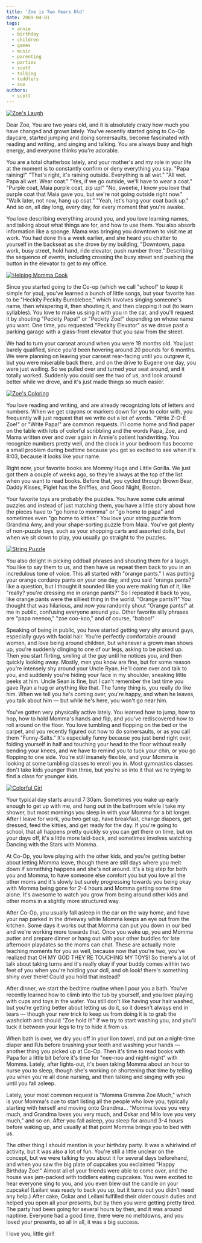 ```yaml
---
title: 'Zoe is Two Years Old'
date: 2009-04-01
tags:
  - annie
  - birthday
  - children
  - games
  - music
  - parenting
  - parties
  - scott
  - talking
  - toddlers
  - zoe
authors:
  - scott
---
```


[![Zoe's Laugh](/images/3308589260_8b99e4dcbf.jpg)](http://www.flickr.com/photos/spaceninja/3308589260/)

Dear Zoe, You are two years old, and it is absolutely crazy how much you have changed and grown lately. You've recently started going to Co-Op daycare, started jumping and doing somersaults, become fascinated with reading and writing, and singing and talking. You are always busy and high energy, and everyone thinks you're adorable.

You are a total chatterbox lately, and your mother's and my role in your life at the moment is to constantly confirm or deny everything you say. "Papa raining!" "That's right, it's raining outside. Everything is all wet." "All wet. Papa all wet. Wear coat." "Yes, if we go outside, we'll have to wear a coat." "Purple coat, Maia purple coat, zip up!" "No, sweetie, I know you love that purple coat that Maia gave you, but we're not going outside right now." "Walk later, not now, hang up coat." "Yeah, let's hang your coat back up." And so on, all day long, every day, for every moment that you're awake.

You love describing everything around you, and you love learning names, and talking about what things are for, and how to use them. You also absorb information like a sponge. Mama was bringing you downtown to visit me at work. You had done this a week earlier, and she heard you chatter to yourself in the backseat as she drove by my building, "Downtown, papa work, busy street, hold hand, ride elevator, push number three." Describing the sequence of events, including crossing the busy street and pushing the button in the elevator to get to my office.

[![Helping Momma Cook](/images/3307747161_5c70e76e7d.jpg)](http://www.flickr.com/photos/spaceninja/3307747161/)

Since you started going to the Co-op (which we call "school" to keep it simple for you), you've learned a bunch of little songs, but your favorite has to be "Heckity Peckity Bumblebee," which involves singing someone's name, then whispering it, then shouting it, and then clapping it out (to learn syllables). You love to make us sing it with you in the car, and you'll request it by shouting "Peckity Papa!" or "Peckity Zoe!" depending on whose name you want. One time, you requested "Peckity Elevator" as we drove past a parking garage with a glass-front elevator that you saw from the street.

We had to turn your carseat around when you were 19 months old. You just barely qualified, since you'd been hovering around 20 pounds for 6 months. We were planning on leaving your carseat rear-facing until you outgrew it, but you were miserable back there, and on the drive to Eugene one day, you were just wailing. So we pulled over and turned your seat around, and it totally worked. Suddenly you could see the two of us, and look around better while we drove, and it's just made things so much easier.

[![Zoe's Coloring](/images/3403633262_85dcd21475.jpg)](http://www.flickr.com/photos/spaceninja/3403633262/)

You love reading and writing, and are already recognizing lots of letters and numbers. When we get crayons or markers down for you to color with, you frequently will just request that we write out a lot of words. "Write Z-O-E Zoe!" or "Write Papa!" are common requests. I'll come home and find paper on the table with lots of colorful scribbling and the words Papa, Zoe, and Mama written over and over again in Annie's patient handwriting. You recognize numbers pretty well, and the clock in your bedroom has become a small problem during bedtime because you get so excited to see when it's 8:03, because it looks like your name.

Right now, your favorite books are Mommy Hugs and Little Gorilla. We just got them a couple of weeks ago, so they're always at the top of the list when you want to read books. Before that, you cycled through Brown Bear, Daddy Kisses, Piglet has the Sniffles, and Good Night, Boston.

Your favorite toys are probably the puzzles. You have some cute animal puzzles and instead of just matching them, you have a little story about how the pieces have to "go home to momma" or "go home to papa" and sometimes even "go home to kitties." You love your string puzzle from Grandma Amy, and your shape-sorting puzzle from Maia. You've got plenty of non-puzzle toys, such as your shopping carts and assorted dolls, but when we sit down to play, you usually go straight to the puzzles.

[![String Puzzle](/images/3308673846_7284c0dd56.jpg)](http://www.flickr.com/photos/spaceninja/3308673846/)

You also delight in picking oddball phrases and shouting them for a laugh. You like to say them to us, and then have us repeat them back to you in an incredulous tone of voice. This all started with "orange pants." I was putting your orange corduroy pants on your one day, and you said "orange pants?" like a question, but I thought it sounded like you were making fun of it, like "really? you're dressing me in orange pants?" So I repeated it back to you, like orange pants were the silliest thing in the world. "Orange pants?!" You thought that was hilarious, and now you randomly shout "Orange pants!" at me in public, confusing everyone around you. Other favorite silly phrases are "papa neenoo," "zoe coo-koo," and of course, "baboo!"

Speaking of being in public, you have started getting very shy around guys, especially guys with facial hair. You're perfectly comfortable around women, and love being around children, but whenever a grown man shows up, you're suddenly clinging to one of our legs, asking to be picked up. Then you start flirting, smiling at the guy until he notices you, and then quickly looking away. Mostly, men you know are fine, but for some reason you're intensely shy around your Uncle Ryan. He'll come over and talk to you, and suddenly you're hiding your face in my shoulder, sneaking little peeks at him. Uncle Sean is fine, but I can't remember the last time you gave Ryan a hug or anything like that. The funny thing is, you really do like him. When we tell you he's coming over, you're happy, and when he leaves, you talk about him — but while he's here, you won't go near him.

You've gotten very physically active lately. You learned how to jump, how to hop, how to hold Momma's hands and flip, and you've rediscovered how to roll around on the floor. You love tumbling and flopping on the bed or the carpet, and you recently figured out how to do somersaults, or as you call them "Funny-Salts." It's especially funny because you just bend right over, folding yourself in half and touching your head to the floor without really bending your knees, and we have to remind you to tuck your chin, or you go flopping to one side. You're still insanely flexible, and your Momma is looking at some tumbling classes to enroll you in. Most gymnastics classes don't take kids younger than three, but you're so into it that we're trying to find a class for younger kids.

[![Colorful Girl](/images/3264076413_68c947b902.jpg)](http://www.flickr.com/photos/spaceninja/3264076413/)

Your typical day starts around 7:30am. Sometimes you wake up early enough to get up with me, and hang out in the bathroom while I take my shower, but most mornings you sleep in with your Momma for a bit longer. After I leave for work, you two get up, have breakfast, change diapers, get dressed, feed the kitties, and get ready for the day. If you're going to school, that all happens pretty quickly so you can get there on time, but on your days off, it's a little more laid-back, and sometimes involves watching Dancing with the Stars with Momma.

At Co-Op, you love playing with the other kids, and you're getting better about letting Momma leave, though there are still days where you melt down if something happens and she's not around. It's a big step for both you and Momma, to have someone else comfort you but you love all the other moms and it's slowly but surely progressing towards you being okay with Momma being gone for 2-4 hours and Momma getting some time alone. It's awesome to watch you grow from being around other kids and other moms in a slightly more structured way.

After Co-Op, you usually fall asleep in the car on the way home, and have your nap parked in the driveway while Momma keeps an eye out from the kitchen. Some days it works out that Momma can put you down in our bed and we're working more towards that. Once you wake up, you and Momma putter and prepare dinner or hang out with your other buddies for late afternoon playdates so the moms can chat. These are actually more teaching moments for you as well, because now that you're two, you've realized that OH MY GOD THEY'RE TOUCHING MY TOYS! So there's a lot of talk about taking turns and it's really okay if your buddy comes within two feet of you when you're holding your doll, and oh look! there's something shiny over there! Could you hold that instead?

After dinner, we start the bedtime routine when I pour you a bath. You've recently learned how to climb into the tub by yourself, and you love playing with cups and toys in the water. You still don't like having your hair washed, but you're getting better about letting us do it, so it doesn't always end in tears — though your new trick to keep us from doing it is to grab the washcloth and should "Zoe hold it!" if we try to start washing you, and you'll tuck it between your legs to try to hide it from us.

When bath is over, we dry you off in your lion towel, and put on a night-time diaper and PJs before brushing your teeth and washing your hands — another thing you picked up at Co-Op. Then it's time to read books with Papa for a little bit before it's time for "nee-noo and night-night" with Momma. Lately, after lights-out, it's been taking Momma about an hour to nurse you to sleep, though she's working on shortening that time by telling you when you're all done nursing, and then talking and singing with you until you fall asleep.

Lately, your most common request is "Momma Gramma Zoe Much," which is your Momma's cue to start listing all the people who love you, typically starting with herself and moving onto Grandma... "Momma loves you very much, and Grandma loves you very much, and Oskar and Milo love you very much," and so on. After you fall asleep, you sleep for around 3-4 hours before waking up, and usually at that point Momma brings you to bed with us.

The other thing I should mention is your birthday party. It was a whirlwind of activity, but it was also a lot of fun. You're still a little unclear on the concept, but we were talking to you about it for several days beforehand, and when you saw the big plate of cupcakes you exclaimed "Happy Birthday Zoe!" Almost all of your friends were able to come over, and the house was jam-packed with toddlers eating cupcakes. You were excited to hear everyone sing to you, and you even blew out the candle on your cupcake! (Leilani was ready to back you up, but it turns out you didn't need any help.) After cake, Oskar and Leilani fulfilled their older cousin duties and helped you open all your presents, but by then you were getting pretty tired. The party had been going for several hours by then, and it was around naptime. Everyone had a good time, there were no meltdowns, and you loved your presents, so all in all, it was a big success.

I love you, little girl!
